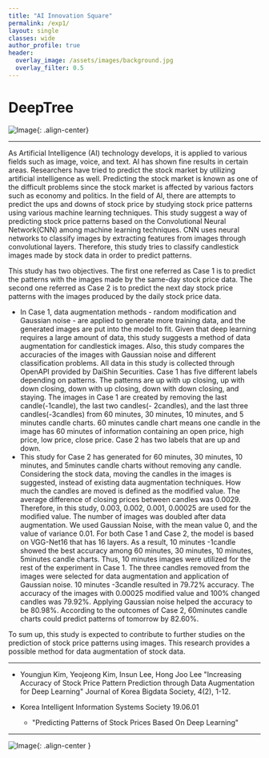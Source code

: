 ```yaml
---  
title: "AI Innovation Square"
permalink: /exp1/
layout: single
classes: wide
author_profile: true
header:
  overlay_image: /assets/images/background.jpg
  overlay_filter: 0.5
---
```

  

# DeepTree

![Image](https://haribojun.github.io/assets/images/exp_1.png){: .align-center}


---
  
As Artificial Intelligence (AI) technology develops, it is applied to various fields such as image, voice, and text. AI has shown fine results in certain areas. Researchers have tried to predict the stock market by utilizing artificial intelligence as well. Predicting the stock market is known as one of the difficult problems since the stock market is affected by various factors such as economy and politics. In the field of AI, there are attempts to predict the ups and downs of stock price by studying stock price patterns using various machine learning techniques. This study suggest a way of predicting stock price patterns based on the Convolutional Neural Network(CNN) among machine learning techniques. CNN uses neural networks to classify images by extracting features from images through convolutional layers. Therefore, this study tries to classify candlestick images made by stock data in order to predict patterns. 

This study has two objectives. The first one referred as Case 1 is to predict the patterns with the images made by the same-day stock price data. The second one referred as Case 2 is to predict the next day stock price patterns with the images produced by the daily stock price data. 
- In Case 1, data augmentation methods - random modification and Gaussian noise - are applied to generate more training data, and the generated images are put into the model to fit. Given that deep learning requires a large amount of data, this study suggests a method of data augmentation for candlestick images. Also, this study compares the accuracies of the images with Gaussian noise and different classification problems. All data in this study is collected through OpenAPI provided by DaiShin Securities. Case 1 has five different labels depending on patterns. The patterns are up with up closing, up with down closing, down with up closing, down with down closing, and staying. The images in Case 1 are created by removing the last candle(-1candle), the last two candles(- 2candles), and the last three candles(-3candles) from 60 minutes, 30 minutes, 10 minutes, and 5 minutes candle charts. 60 minutes candle chart means one candle in the image has 60 minutes of information containing an open price, high price, low price, close price. Case 2 has two labels that are up and down. 
- This study for Case 2 has generated for 60 minutes, 30 minutes, 10 minutes, and 5minutes candle charts without removing any candle. Considering the stock data, moving the candles in the images is suggested, instead of existing data augmentation techniques. How much the candles are moved is defined as the modified value. The average difference of closing prices between candles was 0.0029. Therefore, in this study, 0.003, 0.002, 0.001, 0.00025 are used for the modified value. The number of images was doubled after data augmentation. We used Gaussian Noise, with the mean value 0, and the value of variance 0.01. For both Case 1 and Case 2, the model is based on VGG-Net16 that has 16 layers. As a result, 10 minutes -1candle showed the best accuracy among 60 minutes, 30 minutes, 10 minutes, 5minutes candle charts. Thus, 10 minutes images were utilized for the rest of the experiment in Case 1. The three candles removed from the images were selected for data augmentation and application of Gaussian noise. 10 minutes -3candle resulted in 79.72% accuracy. The accuracy of the images with 0.00025 modified value and 100% changed candles was 79.92%. Applying Gaussian noise helped the accuracy to be 80.98%. According to the outcomes of Case 2, 60minutes candle charts could predict patterns of tomorrow by 82.60%. 

To sum up, this study is expected to contribute to further studies on the prediction of stock price patterns using images. This research provides a possible method for data augmentation of stock data.

---

- Youngjun Kim, Yeojeong Kim, Insun Lee, Hong Joo Lee "Increasing Accuracy of Stock Price Pattern Prediction through Data Augmentation for Deep Learning" Journal of Korea Bigdata Society, 4(2), 1-12.

- Korea Intelligent Information Systems Society 19.06.01
  - "Predicting Patterns of Stock Prices Based On Deep Learning"

---
![Image](https://haribojun.github.io/assets/images/exp_1-2.png){: .align-center }



